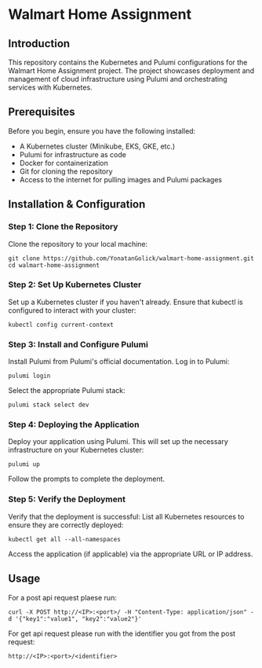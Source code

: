 # Walmart Home Assignment
## Introduction
This repository contains the Kubernetes and Pulumi configurations for the Walmart Home Assignment project. The project showcases deployment and management of cloud infrastructure using Pulumi and orchestrating services with Kubernetes.

## Prerequisites
Before you begin, ensure you have the following installed:

* A Kubernetes cluster (Minikube, EKS, GKE, etc.)
* Pulumi for infrastructure as code
* Docker for containerization
* Git for cloning the repository
* Access to the internet for pulling images and Pulumi packages


## Installation & Configuration
### Step 1: Clone the Repository
Clone the repository to your local machine:
```
git clone https://github.com/YonatanGolick/walmart-home-assignment.git
cd walmart-home-assignment
```
### Step 2: Set Up Kubernetes Cluster
Set up a Kubernetes cluster if you haven't already. Ensure that kubectl is configured to interact with your cluster:
```
kubectl config current-context
```
### Step 3: Install and Configure Pulumi
Install Pulumi from Pulumi's official documentation.
Log in to Pulumi:
```
pulumi login
```
Select the appropriate Pulumi stack:
```
pulumi stack select dev
```
### Step 4: Deploying the Application
Deploy your application using Pulumi. This will set up the necessary infrastructure on your Kubernetes cluster:
```
pulumi up
```
Follow the prompts to complete the deployment.
### Step 5: Verify the Deployment
Verify that the deployment is successful:
List all Kubernetes resources to ensure they are correctly deployed:
```
kubectl get all --all-namespaces
```
Access the application (if applicable) via the appropriate URL or IP address.
## Usage
For a post api request plaese run:
```
curl -X POST http://<IP>:<port>/ -H "Content-Type: application/json" -d '{"key1":"value1", "key2":"value2"}'
```
For get api request please run with the identifier you got from the post request:
```
http://<IP>:<port>/<identifier>
```
